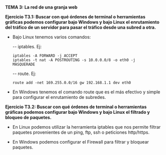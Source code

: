 **TEMA 3: La red de una granja web**


**Ejercicio T3.1:
Buscar con qué órdenes de terminal o herramientas gráficas
podemos configurar bajo Windows y bajo Linux el
enrutamiento del tráfico de un servidor para pasar el
tráfico desde una subred a otra.**

- Bajo Linux tenemos varios comandos:

	-- iptables. Ej:
	
	```
	iptables -A FORWARD -j ACCEPT
	iptables -t nat -A POSTROUTING -s 10.0.0.0/8 -o eth0 -j 	MASQUERADE
	```

	-- route. Ej:

	```
	route add -net 169.255.0.0/16 gw 192.168.1.1 dev eth0
	```

- En Windows tenemos el comando route que es el más efectivo y simple para configurar el enrutamiento de subredes.

**Ejercicio T3.2:
Buscar con qué órdenes de terminal o herramientas gráficas
podemos configurar bajo Windows y bajo Linux el filtrado
y bloqueo de paquetes.**

- En Linux podemos utilizar la herramienta iptables que nos permite filtrar paquetes provenientes de un ping, ftp, ssh o peticiones http/https.

- En Windows podemos configurar el Firewall para filtrar y bloquear paquetes.
